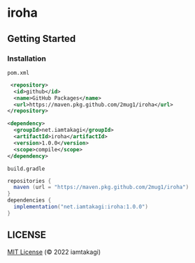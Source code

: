 # iroha

## Getting Started

### Installation

`pom.xml`
```xml
 <repository>
  <id>github</id>
  <name>GitHub Packages</name>
  <url>https://maven.pkg.github.com/2mug1/iroha</url>
</repository>

<dependency>
  <groupId>net.iamtakagi</groupId>
  <artifactId>iroha</artifactId>
  <version>1.0.0</version>
  <scope>compile</scope>
</dependency>
```

`build.gradle`
```gradle
repositories {
  maven (url = "https://maven.pkg.github.com/2mug1/iroha")
}
dependencies {
  implementation("net.iamtakagi:iroha:1.0.0")
}
```

## LICENSE
[MIT License](./LICENSE) (© 2022 iamtakagi)